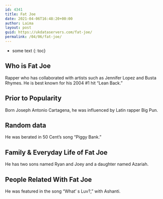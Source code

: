 ```yaml
---
id: 4341
title: Fat Joe
date: 2021-04-06T16:48:20+00:00
author: Laima
layout: post
guid: https://ukdataservers.com/fat-joe/
permalink: /04/06/fat-joe/
---
```


* some text
{: toc}


## Who is Fat Joe
                  
                  
                  
Rapper who has collaborated with artists such as Jennifer Lopez and Busta Rhymes. He is best known for his 2004 #1 hit &#8220;Lean Back.&#8221;
                  
              
            
              
            
                
                
                
## Prior to Popularity
                  
                  
                  
Born Joseph Antonio Cartagena, he was influenced by Latin rapper Big Pun.
                  
              
            
              
            
                
                
                
## Random data
                  
                  
                  
He was berated in 50 Cent&#8217;s song &#8220;Piggy Bank.&#8221;
                  
              
            
              
            
                
                
                
## Family & Everyday Life of Fat Joe
                  
                  
                  
He has two sons named Ryan and Joey and a daughter named Azariah.
                  
              
            
              
            
                
                
                
## People Related With Fat Joe
                  
                  
                  
He was featured in the song &#8220;What&#8217; s Luv?,&#8221; with Ashanti.
                  
              
            
              
            
                
              
            
              
              
            
            
              
            
          
          
          